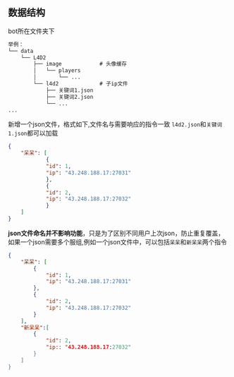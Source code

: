 <!-- markdownlint-disable MD026 MD031 MD033 MD036 MD041 MD046 -->

## 数据结构

bot所在文件夹下

```txt
举例：
└── data
    └── L4D2
        ├── image            # 头像缓存
        │   └── players
        │       └── ...
        └── l4d2             # 子ip文件
            ├── 关键词1.json
            ├── 关键词2.json
            └── ...
...
```

新增一个json文件，格式如下,文件名与需要响应的指令一致
`l4d2.json`和`关键词1.json`都可以加载
```json
{
    "呆呆": [
            {
            "id": 1,
            "ip": "43.248.188.17:27031"
            },
            {
            "id": 2,
            "ip": "43.248.188.17:27032"
            }
    ]
}
```

**json文件命名并不影响功能**，只是为了区别不同用户上次json，防止重复覆盖，如果一个json需要多个服组,例如一个json文件中，可以包括`呆呆`和`新呆呆`两个指令

```json
{
    "呆呆": [
        {
            "id": 1,
            "ip": "43.248.188.17:27031"
        },
        {
            "id": 2,
            "ip": "43.248.188.17:27032"
        }
    ],
    "新呆呆":[
        {
            "id": 2,
            "ip:: "43.248.188.17:27032"
        }
    ]
}
```
